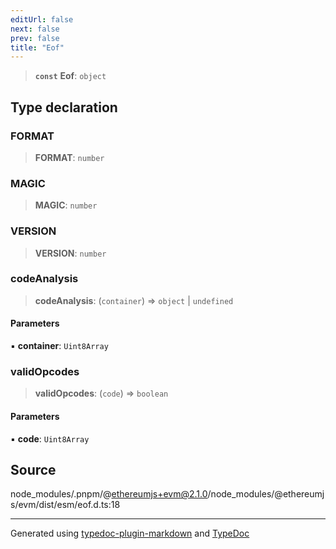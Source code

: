 ```yaml
---
editUrl: false
next: false
prev: false
title: "Eof"
---
```


> **`const`** **Eof**: `object`

## Type declaration

### FORMAT

> **FORMAT**: `number`

### MAGIC

> **MAGIC**: `number`

### VERSION

> **VERSION**: `number`

### codeAnalysis

> **codeAnalysis**: (`container`) => `object` \| `undefined`

#### Parameters

▪ **container**: `Uint8Array`

### validOpcodes

> **validOpcodes**: (`code`) => `boolean`

#### Parameters

▪ **code**: `Uint8Array`

## Source

node\_modules/.pnpm/@ethereumjs+evm@2.1.0/node\_modules/@ethereumjs/evm/dist/esm/eof.d.ts:18

***
Generated using [typedoc-plugin-markdown](https://www.npmjs.com/package/typedoc-plugin-markdown) and [TypeDoc](https://typedoc.org/)
